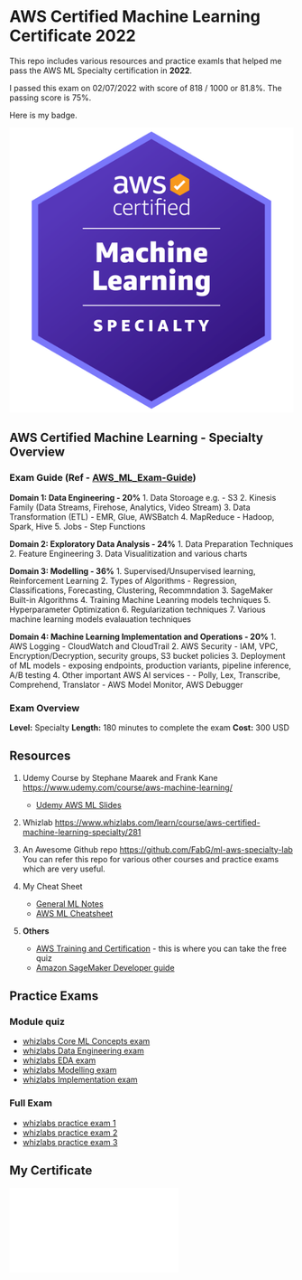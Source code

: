 # AWS Certified Machine Learning Certificate 2022

 This repo includes various resources and practice examls that helped me pass the AWS ML Specialty certification in **2022**.

 I passed this exam on 02/07/2022 with score of 818 / 1000 or 81.8%. The passing score is 75%.
 
 Here is my badge.

 ![ml-specialty-image](Certificate/aws-certified-machine-learning-specialty.png)

## AWS Certified Machine Learning - Specialty Overview

### Exam Guide (Ref - [AWS_ML_Exam-Guide](https://d1.awsstatic.com/training-and-certification/docs-ml/AWS-Certified-Machine-Learning-Specialty_Exam-Guide.pdf))

**Domain 1: Data Engineering  - 20%**
    1. Data Storoage e.g. - S3
    2. Kinesis Family (Data Streams, Firehose, Analytics, Video Stream)
    3. Data Transformation (ETL) - EMR, Glue, AWSBatch
    4. MapReduce - Hadoop, Spark, Hive
    5. Jobs - Step Functions

**Domain 2: Exploratory Data Analysis  - 24%**
    1. Data Preparation Techniques
    2. Feature Engineering
    3. Data Visualitization and various charts

**Domain 3: Modelling  - 36%**
    1. Supervised/Unsupervised learning, Reinforcement Learning
    2. Types of Algorithms - Regression, Classifications, Forecasting, Clustering, Recommndation
    3. SageMaker Built-in Algorithms
    4. Training Machine Leanring models techniques
    5. Hyperparameter Optimization
    6. Regularization techniques
    7. Various machine learning models evalauation techniques

**Domain 4: Machine Learning Implementation and Operations  - 20%**
    1. AWS Logging - CloudWatch and CloudTrail
    2. AWS Security - IAM, VPC, Encryption/Decryption, security groups, S3 bucket policies
    3. Deployment of ML models - exposing endpoints, production variants, pipeline inference, A/B testing
    4. Other important AWS AI services - 
        - Polly, Lex, Transcribe, Comprehend, Translator
        - AWS Model Monitor, AWS Debugger

### Exam Overview

**Level:** Specialty
**Length:** 180 minutes to complete the exam
**Cost:** 300 USD 


## Resources

1. Udemy Course by Stephane Maarek and Frank Kane
https://www.udemy.com/course/aws-machine-learning/
    - [Udemy AWS ML Slides](Udemy/AWSCertifiedMLSlides.pdf)

2. Whizlab
https://www.whizlabs.com/learn/course/aws-certified-machine-learning-specialty/281


3. An Awesome Github repo 
https://github.com/FabG/ml-aws-specialty-lab
You can refer this repo for various other courses and practice exams which are very useful.


4. My Cheat Sheet
    - [General ML Notes](General_ML_Notes.md)
    - [AWS ML Cheatsheet](AWS_ML_CheatSheet.md)


5. **Others**

    - [AWS Training and Certification](https://www.aws.training/) - this is where you can take the free quiz
    - [Amazon SageMaker Developer guide](https://docs.aws.amazon.com/sagemaker/latest/dg/sagemaker-dg.pdf)

## Practice Exams

### Module quiz
 - [whizlabs Core ML Concepts exam](whizlabs/PracticeExams/Core_Concepts_quiz.pdf)
 - [whizlabs Data Engineering exam](whizlabs/PracticeExams/Data_Engineering_quiz.pdf)
 - [whizlabs EDA exam](whizlabs/PracticeExams/EDA_quiz.pdf)
 - [whizlabs Modelling exam](whizlabs/PracticeExams/Modelling_quiz.pdf)
 - [whizlabs Implementation exam](whizlabs/PracticeExams/Implementation_quiz.pdf)


### Full Exam
 - [whizlabs practice exam 1](whizlabs/PracticeExams/Whizlabs_full_test_1.pdf)
 - [whizlabs practice exam 2](whizlabs/PracticeExams/Whizlabs_full_test_2.pdf)
 - [whizlabs practice exam 3](whizlabs/PracticeExams/Whizlabs_full_test_3.pdf)



## My Certificate

 ![ml-specialty-certificate](Certificate/AWS%20Certified%20Machine%20Learning%20-%20Specialty%20certificate.pdf)
